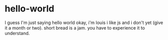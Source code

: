 # hello-world
I guess I'm just saying hello world 
okay, i'm louis i like js and i don't yet (give it a month or two).
short bread is a jam. you have to experience it to understand.
